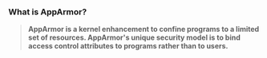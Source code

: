 ### What is AppArmor?

> **AppArmor is a kernel enhancement to confine programs to a limited set of resources. AppArmor's unique security model is to bind access control attributes to programs rather than to users.**